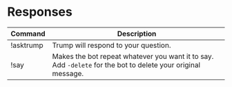 # Responses

| Command   | Description                                                                                                      |
|-----------|------------------------------------------------------------------------------------------------------------------|
| !asktrump | Trump will respond to your question.                                                                             |
| !say      | Makes the bot repeat whatever you want it to say. Add ```-delete``` for the bot to delete your original message. |
